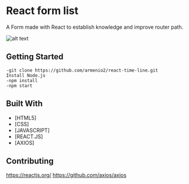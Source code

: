 # React form list

A Form made with React to establish knowledge and improve router path.

![alt text](https://i.imgur.com/ljCTb0S.png)

## Getting Started

```
-git clone https://github.com/armenio2/react-time-line.git
Install Node.js
-npm install
-npm start
```

## Built With

* [HTML5]
* [CSS]
* [JAVASCRIPT]
* [REACT.JS]
* [AXIOS]

## Contributing

https://reactjs.org/
https://github.com/axios/axios

